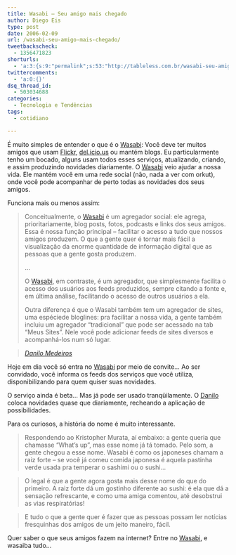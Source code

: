 ```yaml
---
title: Wasabi – Seu amigo mais chegado
author: Diego Eis
type: post
date: 2006-02-09
url: /wasabi-seu-amigo-mais-chegado/
tweetbackscheck:
  - 1356471823
shorturls:
  - 'a:3:{s:9:"permalink";s:53:"http://tableless.com.br/wasabi-seu-amigo-mais-chegado";s:7:"tinyurl";s:26:"http://tinyurl.com/3nosc2h";s:4:"isgd";s:19:"http://is.gd/WVbwZ4";}'
twittercomments:
  - 'a:0:{}'
dsq_thread_id:
  - 503034688
categories:
  - Tecnologia e Tendências
tags:
  - cotidiano

---
```

É muito simples de entender o que é o [Wasabi][1]: Você deve ter muitos amigos que usam [Flickr][2], [del.icio.us][3] ou mantém blogs. Eu particularmente tenho um bocado, alguns usam todos esses serviços, atualizando, criando, e assim produzindo novidades diariamente. O [Wasabi][1] veio ajudar a nossa vida. Ele mantém você em uma rede social (não, nada a ver com orkut), onde você pode acompanhar de perto todas as novidades dos seus amigos. 

Funciona mais ou menos assim:

> Conceitualmente, o [Wasabi][1] é um agregador social: ele agrega, prioritariamente, blog posts, fotos, podcasts e links dos seus amigos. Essa é nossa função principal &#8211; facilitar o acesso a tudo que nossos amigos produzem. O que a gente quer é tornar mais fácil a visualização da enorme quantidade de informação digital que as pessoas que a gente gosta produzem.
> 
> &#8230;
> 
> O [Wasabi][1], em contraste, é um agregador, que simplesmente facilita o acesso dos usuários aos feeds produzidos, sempre citando a fonte e, em última análise, facilitando o acesso de outros usuários a ela.
> 
> Outra diferença é que o Wasabi também tem um agregador de sites, uma espéciede bloglines: pra facilitar a nossa vida, a gente também incluiu um agregador &#8220;tradicional&#8221; que pode ser acessado na tab &#8220;Meus Sites&#8221;. Nele você pode adicionar feeds de sites diversos e acompanhá-los num só lugar.
  
> <cite><a href="http://www.digitalminds.com.br/posts/2511">Danilo Medeiros</a></cite> 

Hoje em dia você só entra no [Wasabi][1] por meio de convite&#8230; Ao ser convidado, você informa os feeds dos serviços que você utiliza, disponibilizando para quem quiser suas novidades.
  
O serviço ainda é beta&#8230; Mas já pode ser usado tranqüilamente. O [Danilo][4] coloca novidades quase que diariamente, recheando a aplicação de possibilidades.

Para os curiosos, a história do nome é muito interessante.

> Respondendo ao Kristopher Murata, aí embaixo: a gente queria que chamasse &#8220;What&#8217;s up&#8221;, mas esse nome já tá tomado. Pelo som, a gente chegou a esse nome. Wasabi é como os japoneses chamam a raiz forte &#8211; se você já comeu comida japonesa é aquela pastinha verde usada pra temperar o sashimi ou o sushi&#8230;
  
> O legal é que a gente agora gosta mais desse nome do que do primeiro. A raiz forte dá um gostinho diferente ao sushi: é ela que dá a sensação refrescante, e como uma amiga comentou, até desobstrui as vias respiratórias!
  
> E tudo o que a gente quer é fazer que as pessoas possam ler notícias fresquinhas dos amigos de um jeito maneiro, fácil. 

Quer saber o que seus amigos fazem na internet? Entre no [Wasabi][1], e wasaiba tudo&#8230;

 [1]: http://www.wasabi.com.br/
 [2]: http://www.flickr.com/
 [3]: http://del.icio.us/
 [4]: http://digitalminds.com.br/